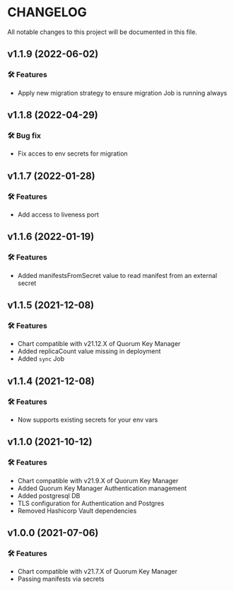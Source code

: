 # CHANGELOG

All notable changes to this project will be documented in this file.

## v1.1.9 (2022-06-02)

### 🛠 Features
 * Apply new migration strategy to ensure migration Job is running always

## v1.1.8 (2022-04-29)

### 🛠 Bug fix
 * Fix acces to env secrets for migration

## v1.1.7 (2022-01-28)

### 🛠 Features
 * Add access to liveness port

## v1.1.6 (2022-01-19)

### 🛠 Features
 * Added manifestsFromSecret value to read manifest from an external secret

## v1.1.5 (2021-12-08)

### 🛠 Features
 * Chart compatible with v21.12.X of Quorum Key Manager
 * Added replicaCount value missing in deployment
 * Added `sync` Job

## v1.1.4 (2021-12-08)

### 🛠 Features
 * Now supports existing secrets for your env vars

## v1.1.0 (2021-10-12)

### 🛠 Features
 * Chart compatible with v21.9.X of Quorum Key Manager
 * Added Quorum Key Manager Authentication management
 * Added postgresql DB
 * TLS configuration for Authentication and Postgres
 * Removed Hashicorp Vault dependencies

## v1.0.0 (2021-07-06)

### 🛠 Features
 * Chart compatible with v21.7.X of Quorum Key Manager
 * Passing manifests via secrets







